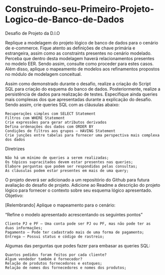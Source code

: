# Construindo-seu-Primeiro-Projeto-Logico-de-Banco-de-Dados

Desafio de Projeto da D.I.O

Replique a modelagem do projeto lógico de banco de dados para o cenário de e-commerce. Fique atento as definições de chave primária e estrangeira, assim como as constraints presentes no cenário modelado. Perceba que dentro desta modelagem haverá relacionamentos presentes no modelo EER. Sendo assim, consulte como proceder para estes casos. Além disso, aplique o mapeamento de modelos aos refinamentos propostos no módulo de modelagem conceitual.

Assim como demonstrado durante o desafio, realize a criação do Script SQL para criação do esquema do banco de dados. Posteriormente, realize a persistência de dados para realização de testes. Especifique ainda queries mais complexas dos que apresentadas durante a explicação do desafio. Sendo assim, crie queries SQL com as cláusulas abaixo:

    Recuperações simples com SELECT Statement
    Filtros com WHERE Statement
    Crie expressões para gerar atributos derivados
    Defina ordenações dos dados com ORDER BY
    Condições de filtros aos grupos – HAVING Statement
    Crie junções entre tabelas para fornecer uma perspectiva mais complexa dos dados

Diretrizes

    Não há um mínimo de queries a serem realizadas;
    Os tópicos supracitados devem estar presentes nas queries;
    Elabore perguntas que podem ser respondidas pelas consultas;
    As cláusulas podem estar presentes em mais de uma query;

O projeto deverá ser adicionado a um repositório do Github para futura avaliação do desafio de projeto. Adicione ao Readme a descrição do projeto lógico para fornecer o contexto sobre seu esquema lógico apresentado.
Objetivo:

[Relembrando] Aplique o mapeamento para o  cenário:

“Refine o modelo apresentado acrescentando os seguintes pontos”

    Cliente PJ e PF – Uma conta pode ser PJ ou PF, mas não pode ter as duas informações;
    Pagamento – Pode ter cadastrado mais de uma forma de pagamento;
    Entrega – Possui status e código de rastreio;

Algumas das perguntas que podes fazer para embasar as queries SQL:

    Quantos pedidos foram feitos por cada cliente?
    Algum vendedor também é fornecedor?
    Relação de produtos fornecedores e estoques;
    Relação de nomes dos fornecedores e nomes dos produtos;
